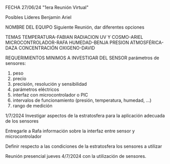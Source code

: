 FECHA 27/06/24 "1era Reunión Virtual"


Posibles Líderes
Benjamin
Ariel


NOMBRE DEL EQUIPO
Siguiente Reunión, dar diferentes opciones


TEMAS
TEMPERATURA-FABIAN
RADIACION UV Y COSMO-ARIEL
MICROCONTROLADOR-RAFA
HUMEDAD-BENJA
PRESION ATMOSFÉRICA-DAZA
CONCENTRACIÓN OXIGENO-DAVID

REQUERIMIENTOS MINIMOS A INVESTIGAR DEL SENSOR
parámetros de sensores: 
1. peso
2. precio
3. precisión, resolución y sensibilidad
4. parámetros eléctricos
5. interfaz con microcontrolador o PIC
6. intervalos de funcionamiento (presión, temperatura, humedad, ...)
7. rango de medición

1/7/2024 Investigar aspectos de la estratosfera para la aplicación adecuada de los sensores

Entregarle a Rafa información sobre la interfaz entre sensor y microcontrolador

Definir respecto a las condiciones de la estratosfera los sensores a utilizar

Reunión presencial jueves 4/7/2024 con la utilización de sensores.
